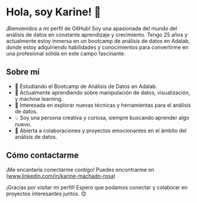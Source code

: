 # Hola, soy Karine! 👋

¡Bienvenidos a mi perfil de GitHub! Soy una apasionada del mundo del análisis de datos en constante aprendizaje y crecimiento. Tengo 25 años y actualmente estoy inmersa en un bootcamp de análisis de datos en Adalab, donde estoy adquiriendo habilidades y conocimientos para convertirme en una profesional sólida en este campo fascinante.

## Sobre mí
- 💼 Estudiando el Bootcamp de Análisis de Datos en Adalab.
- 🌱 Actualmente aprendiendo sobre manipulación de datos, visualización, y machine learning.
- 👀 Interesada en explorar nuevas técnicas y herramientas para el análisis de datos.
- 💡 Soy una persona creativa y curiosa, siempre buscando aprender algo nuevo.
- 💞️ Abierta a colaboraciones y proyectos emocionantes en el ámbito del análisis de datos.

## Cómo contactarme
¡Me encantaría conectarme contigo! Puedes encontrarme en (www.linkedin.com/in/karine-machado-rosa)

¡Gracias por visitar mi perfil! Espero que podamos conectar y colaborar en proyectos interesantes juntos. 😊



